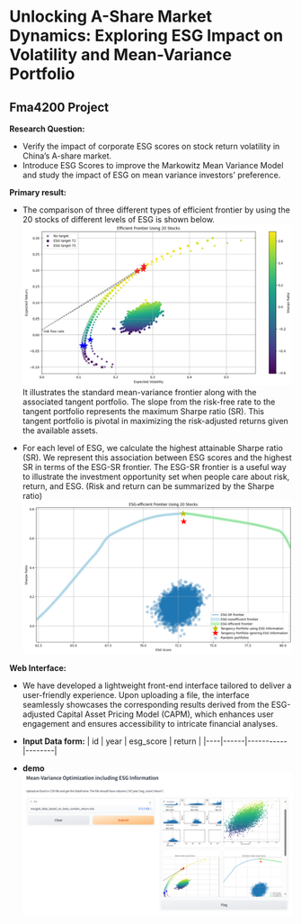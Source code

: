 # Unlocking A-Share Market Dynamics: Exploring ESG Impact on Volatility and Mean-Variance Portfolio
## Fma4200 Project

**Research Question:**
- Verify the impact of corporate ESG scores on stock return volatility in China’s A-share market.
- Introduce ESG Scores to improve the Markowitz Mean Variance Model and study the impact of ESG on mean variance investors' preference.




**Primary result:**
- The comparison of three different types of efficient frontier by using the 20 stocks of different levels of ESG is shown below.
![Efficient frontier](image/efficient_frontier.png)
  It illustrates the standard mean-variance frontier along with the associated tangent portfolio. The slope from the risk-free rate to the tangent portfolio represents the maximum Sharpe ratio (SR). This tangent portfolio is pivotal in maximizing the risk-adjusted returns given the available assets.

- For each level of ESG, we calculate the highest attainable Sharpe ratio (SR). We represent this association between ESG scores and the highest SR in terms of the ESG-SR frontier. The ESG-SR frontier is a useful way to illustrate the investment opportunity set when people care about risk, return, and ESG. (Risk and return can be summarized by the Sharpe ratio)
![The ESG-SR frontier](image/esg_sharpe_ratio.png)

**Web Interface:**
- We have developed a lightweight front-end interface tailored to deliver a user-friendly experience. Upon uploading a file, the interface seamlessly showcases the corresponding results derived from the ESG-adjusted Capital Asset Pricing Model (CAPM), which enhances user engagement and ensures accessibility to intricate financial analyses.

- **Input Data form:**
  | id | year | esg_score | return |
    |----|------|-----------|--------|
- **demo** 
  ![Demo](image/web1.png)



